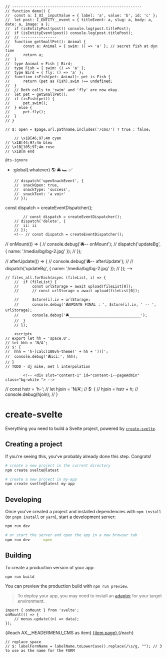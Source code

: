 <!-- @apply bg-orange-900/60; -->
<!-- style="background-color:{isAdmin ? 'rgb(24 149 5 / 79%)' : 'rgba(130,65,31,0.8)'}; -->

    // ----------------------------------------------------------
    // function demo() {
    // 	const a: I_UI__inputValue = { label: 'a', value: 'b', id: 'c' };
    // 	let post: I_ENTITY__event = { titleEvent: a, slug: a, body: a, date: a, image: a };
    // 	if (isEntityPost(post)) console.log(post.titlePost);
    // 	if (isEntityEvent(post)) console.log(post.titlePost);
    // 	// ----------------
    // 	function getSmallPet(): Animal {
    // 		const a: Animal = { swim: () => 'a' }; // secret fish at dyn time
    // 		return a;
    // 	}
    // 	type Animal = Fish | Bird;
    // 	type Fish = { swim: () => 'a' };
    // 	type Bird = { fly: () => 'a' };
    // 	function isFish(pet: Animal): pet is Fish {
    // 		return (pet as Fish).swim !== undefined;
    // 	}
    // 	// Both calls to 'swim' and 'fly' are now okay.
    // 	let pet = getSmallPet();
    // 	if (isFish(pet)) {
    // 		pet.swim();
    // 	} else {
    // 		pet.fly();
    // 	}
    // }

    // $: open = $page.url.pathname.includes('/cms/') ? true : false;

        // \x1B[46;97;4m cyan
    // \x1B[44;97;4m bleu
    // \x1B[105;97;4m rose
    // \x1B[m end

    @ts-ignore

- :global(.whatever)
  🌎
  🚔
  🏎️
  ✅

<!-- <div  on:openSnackEvent={onOpenSnack}> -->
<!-- <slot on:openSnackEvent /> -->

    	// dispatch('openSnackEvent', {
    	// 	snackOpen: true,
    	// 	snackType: 'success',
    	// 	snackText: 'a voir'
    	// });

const dispatch = createEventDispatcher();

    	    // const dispatch = createEventDispatcher();
    	// dispatch('delete', {
    	// 	ii: ii
    	// });
    	<!-- // const dispatch = createEventDispatcher();

// onMount(() => {
// console.debug('🚔-- onMount');
// dispatch('updateBg', { name: '/media/bg/bg-2.jpg' });
// });

// afterUpdate(() => {
// console.debug('🚔-- afterUpdate');
// // dispatch('updateBg', { name: '/media/bg/bg-2.jpg' });
// }); -->

<!-- // gs://y-toucherterre.appspot.com/gallery/la-demarche/cuisiniere-terre-crue-rocketstove-enduits-habitats-reversibles-poele-de-masse_01.png -->

    // files_all.forEach(async (fileList, i) => {
    	// 	if (fileList) {
    	// 		const urlStorage = await upload(fileList[0]);
    	// 		// const urlStorage = await upload(fileList[0]);

    	// 		$store[i].iv = urlStorage;
    	// 		console.debug('🚔UPDATE FINAL : ', $store[i].iv, ' -- ', urlStorage);
    	// 		console.debug('🚔________________________________');
    	// 	}
    	// });

    	<script>
    // export let hh = 'space.0';
    // let hhh = 'N/A';
    // $: {
    // 	hhh = 'h-[calc(100vh-theme(' + hh + '))]';
    // 	console.debug('🚔ici:', hhh);
    // }
    // TODO - dj mike, met l interpolation

</script>

<!-- this is a bg-container widget -->
<!-- TODO MIKU - il faut automate la var -->
<div class="grid  justify-center border-4	border-red-500">
	<!-- pour la div du dessous:  h-[calc(100vh-theme(space.12)-12px)] -->
	<div
		id="catalog-layoutCenter-1"
		class="relative   border-4 border-green-500"
		style="max-width: 1080px;"
	>
		<!-- ajouter le scroll ici change tout -->
		<!-- <div
		id="catalog-container-item1"
		class="relative overflow-y-scroll   border-green-500 border h-[calc(100vh-theme(space.12)-12px)] "
		styl
		e="max-width: 1080px;"
	> -->
		<slot />
	</div>
</div>

    		<!-- <div slot="content-1" id="content-1--pageAdmin" class="bg-white "> -->

<!-- body -->
<!-- <div class="grid grid-flow-col content-start"> -->
<!-- <LayoutCenter1> -->
<!-- hh={'space.' + AX__HEADER_APP__HEIGHT} -->
<!-- <LayoutCenter1> -->
<!-- <slot name="app" /> -->
<!-- </LayoutCenter1> -->
<!-- hh={'space.' + AX__HEADER_APP__HEIGHT} -->
<!-- <LayoutCenter1> -->
<!-- <slot name="cms">
		<div >bloc d admin</div>
	</slot> -->
<!-- </LayoutCenter1> -->
<!-- </div> -->
<!-- </LayoutCenter1> -->
<!-- </div> -->

<!--  -->
<style lang="postcss">
	/* .bloc-admin.isAdmin {
		@apply block h-full w-96 border border-purple-500;
	} */
</style>

// const hstr = 'h-';
// let hjoin = 'N/A';
// $: {
// hjoin = hstr + h;
// console.debug(hjoin);
// }

<!-- this is the main header -->
<!-- {@debug hjoin} -->
<!-- class="{hjoin}  -->
<div id="catalog-header" class="border border-yellow-500" />
<!-- just to equilibrate the previous absolute... -->
<!-- <div class="h-{h} bg-red-200" /> -->

# create-svelte

Everything you need to build a Svelte project, powered by [`create-svelte`](https://github.com/sveltejs/kit/tree/master/packages/create-svelte).

## Creating a project

If you're seeing this, you've probably already done this step. Congrats!

```bash
# create a new project in the current directory
npm create svelte@latest

# create a new project in my-app
npm create svelte@latest my-app
```

## Developing

Once you've created a project and installed dependencies with `npm install` (or `pnpm install` or `yarn`), start a development server:

```bash
npm run dev

# or start the server and open the app in a new browser tab
npm run dev -- --open
```

## Building

To create a production version of your app:

```bash
npm run build
```

You can preview the production build with `npm run preview`.

> To deploy your app, you may need to install an [adapter](https://kit.svelte.dev/docs/adapters) for your target environment.

    import { onMount } from 'svelte';
    onMount(() => {
    	// menus.update((n) => data);
    });

<List class="bg-yellow-500">
	{#each AX__HEADERMENU_CMS as item}
		<!-- {#if item.submenus} -->
		<!-- FOR THE CMS -->
		<!-- <SubmenuItem menu= submenus={item.submenus} /> -->
		<!-- {:else} -->
		<!-- href="javascript:void(0)" activated={active === item.menu} -->
		<Item>
			<a href={'/cms/app' + item.url} class="w-full">
				<Text>{item.page}</Text>
			</a>
		</Item>
		<!-- <MenuItem img={item.img} url={item.url} menu={item.menu} /> -->
		<!-- {/if} -->
	{/each}
</List>

    // replace space
    // $: labelFormName = labelName.toLowerCase().replace(/\s/g, ""); // 3 to use as the name for the FORM

<!-- ####################################################### -->
<!-- ####################################### -->
<!-- FORM -->
<!-- ####################################### -->
<div id="axformedit--1">
	<AxPanelsAddEdit
		bind:store
		{megaconfig}
	/>
</div>

<!-- ####################################### -->
<!-- BODY                                  -->
<!-- ####################################### -->
<!-- {AX__UI__CONST_isMobile} -->
<!-- class="w-full  lg:w-72" -->
<!-- BRANCH: I_UI__inputValue          -->

<!-- ---------------------- -->
<!-- POUR CHAQUE PAGE-ITEM  -->
<!-- ---------------------- -->

<!-- ---------------------- -->
<!-- SUBMIT BTNs            -->
<!-- ---------------------- -->
<!-- <AxBtnCancel text="Annuler" /> -->
<!-- <div class=" grid grid-flow-col place-items-center gap-2 p-10">
		<AxBtnOk
			text="Enregistrer"
			callback={async () => await save()}
		/>
	</div> -->

<!-- <div class="col-span-4 grid grid-rows-3 place-items-center">
				<Slider imgs={[store[i].iv]} /> </div> -->
<script lang="ts">
	import AxPanelsAddEdit from './AxPanelsAddEdit.svelte';

	//----------------------------------------------
	export let megaconfig: I_megaconfig__cms<T_pageItemStore> | undefined = undefined;
	export let store: T_pageItemStore[] | undefined = undefined;
</script>
